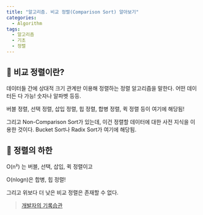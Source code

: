 ```yaml
---
title: "알고리즘. 비교 정렬(Comparison Sort) 알아보기"
categories:
  - Algorithm
tags:
  - 알고리즘
  - 기초
  - 정렬
---
```


## 🌟 비교 정렬이란?

데이터들 간에 상대적 크기 관계만 이용해 정렬하는 정렬 알고리즘을 말한다. 어떤 데이터든 다 가능! 숫자나 알파벳 등등.



 버블 정렬, 선택 정렬, 삽입 정렬, 힙 정렬, 합병 정렬, 퀵 정렬 등이 여기에 해당됨!



그리고 Non-Comparison Sort가 있는데, 이건 정렬할 데이터에 대한 사전 지식을 이용한 것이다. Bucket Sort나 Radix Sort가 여기에 해당됨.



## 🌟 정렬의 하한

O(n²) 는 버블, 선택, 삽입, 퀵 정렬이고

O(nlogn)은 합병, 힙 정렬!

그리고 위보다 더 낮은 비교 정렬은 존재할 수 없다.



> [개발자의 기록습관](https://ict-nroo.tistory.com/57)

